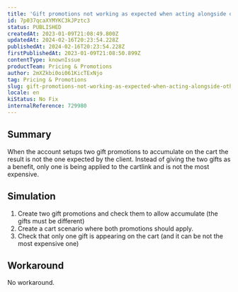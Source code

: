 ```yaml
---
title: 'Gift promotions not working as expected when acting alongside other gift promotion'
id: 7p037qcaXYMYKC3kJPztc3
status: PUBLISHED
createdAt: 2023-01-09T21:08:49.800Z
updatedAt: 2024-02-16T20:23:54.228Z
publishedAt: 2024-02-16T20:23:54.228Z
firstPublishedAt: 2023-01-09T21:08:50.899Z
contentType: knownIssue
productTeam: Pricing & Promotions
author: 2mXZkbi0oi061KicTExNjo
tag: Pricing & Promotions
slug: gift-promotions-not-working-as-expected-when-acting-alongside-other-gift-promotion
locale: en
kiStatus: No Fix
internalReference: 729980
---
```


## Summary



When the account setups two gift promotions to accumulate on the cart the result is not the one expected by the client. Instead of giving the two gifts as a benefit, only one is being applied to the cartlink and is not the most expensive.


##

## Simulation



1. Create two gift promotions and check them to allow accumulate (the gifts must be different)
2. Create a cart scenario where both promotions should apply.
3. Check that only one gift is appearing on the cart (and it can be not the most expensive one)


##

## Workaround


No workaround.




